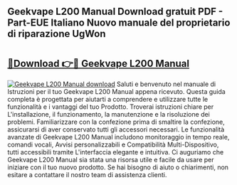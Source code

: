## Geekvape L200 Manual Download gratuit PDF - Part-EUE Italiano Nuovo manuale del proprietario di riparazione UgWon

# <h2><a href="http://dfdp2y.blite.top/?on=Geekvape+L200+Manual">🔗Download 👉🔴 Geekvape L200 Manual</a></h2>

[![Geekvape L200 Manual download](https://i.imgur.com/lujVjoI.png)](http://dfdp2y.blite.top/?on=Geekvape+L200+Manual)
Saluti e benvenuto nel manuale di Istruzioni per il tuo Geekvape L200 Manual appena ricevuto. Questa guida completa è progettata per aiutarti a comprendere e utilizzare tutte le funzionalità e i vantaggi del tuo Prodotto. Troverai istruzioni chiare per L'installazione, il funzionamento, la manutenzione e la risoluzione dei problemi. Familiarizzare con la confezione prima di smaltire la confezione, assicurarsi di aver conservato tutti gli accessori necessari. Le funzionalità avanzate di Geekvape L200 Manual includono monitoraggio in tempo reale, comandi vocali, Avvisi personalizzabili e Compatibilità Multi-Dispositivo, tutti accessibili tramite L'interfaccia elegante e intuitiva. Ci auguriamo che Geekvape L200 Manual sia stata una risorsa utile e facile da usare per iniziare con il tuo nuovo prodotto. Se hai bisogno di aiuto o chiarimenti, non esitare a contattare il nostro team di assistenza clienti.
